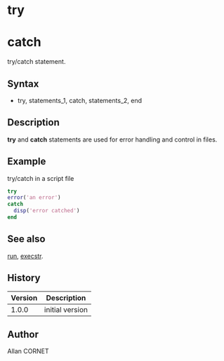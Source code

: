 

# try

# catch

try/catch statement.

## Syntax

- try, statements_1, catch, statements_2, end

## Description


  <p><b>try</b> and <b>catch</b> statements are used for error handling and control in files.</p>


## Example

try/catch in a script file
```matlab
try 
error('an error')
catch
  disp('error catched')
end
```

## See also

[run](../core/run.md), [execstr](../core/execstr.md).
## History

|Version|Description|
|------|------|
|1.0.0|initial version|


## Author

Allan CORNET



